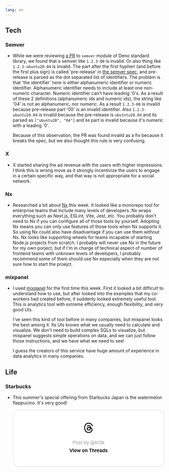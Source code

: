 ```yaml
---
lang: en
---
```


## Tech

### Semver

- While we were reviewing [a PR](https://github.com/denoland/deno_std/pull/3521) to `semver` module of Deno standard library, we found that a semver like `1.2.3-00` is invalid. Or also thing like `1.2.3-ubuntu20.04` is invalid. The part after the first hyphen (and before the first plus sign) is called 'pre-release' in [the semver spec](https://semver.org/), and pre-release is parsed as the dot separated list of identifiers. The problem is that 'the identifier' here is either alphanumeric identifier or numeric identifier. Alphanumeric identifier needs to include at least one non-numeric character. Numeric identifier can't have leading '0's. As a result of these 2 definitions (alphanumeric ids and numeric ids), the string like '04' is not an alphanumeric, nor numeric. As a result `1.2.3-00` is invalid because pre-release part '00' is an invalid identifier. Also `1.2.3-ubuntu20.04` is invalid because the pre-release is `ubutntu20.04` and its parsed as `["ubuntu20", "04"]` and `04` part is invalid because it's numeric with a leading '0'.

  Because of this observation, the PR was found invalid as a fix because it breaks the spec, but we also thought this rule is very confusing.

### X

- X started sharing the ad revenue with the users with higher impressions. I think this is wrong move as it strongly incentivize the users to engage in a certain specific way, and that way is not appropriate for a social network.

### Nx

- Researched a bit about [Nx](https://nx.dev/) this week. It looked like a monorepo tool for enterprise teams that include many levels of developers. Nx wraps everything such as Next.js, ESLint, Vite, Jest, etc. You probably don't need to Nx if you can configure all of those tools by yourself. Adopting Nx means you can only use features of those tools when Nx supports it. So using Nx could also have disadvantage if you can use them without Nx. Nx looks like supporting wheels for teams incapable of starting Node.js projects from scratch. I probably will never use Nx in the future for my own porject, but if I'm in charge of technical aspect of number of frontend teams with unknown levels of developers, I probably recommend some of them should use Nx especially when they are not sure how to start the proejct.

### mixpanel

- I used [mixpanel](https://mixpanel.com/) for the first time this week. First it looked a bit difficult to understand how to use, but after looked into the examples that my co-workers had created before, it suddenly looked extremely useful tool. This is analytics tool with extreme efficiency, enough flexibility, and very good UIs.

  I've seen this kind of tool before in many companies, but mixpanel looks the best among it. Its UIs knows what we usually need to calculate and visualize. We don't need to build complex SQLs to visualize, but mixpanel suggests simple operations on data, and we can just follow those instructions, and we have what we need to see!

  I guess the creators of this service have huge amount of experience in data analytics in many companies.

## Life

### Starbucks

- This summer's special offering from Starbucks Japan is the watermelon flappucino. It's very good!

  <blockquote class="text-post-media" data-text-post-permalink="https://www.threads.net/@kt3k/post/Cv1yYaQyPS4" data-text-post-version="0" id="ig-tp-Cv1yYaQyPS4" style=" background:#FFF; border-width: 1px; border-style: solid; border-color: #00000026; border-radius: 16px; max-width:540px; margin: 1px; min-width:270px; padding:0; width:99.375%; width:-webkit-calc(100% - 2px); width:calc(100% - 2px);"> <a href="https://www.threads.net/@kt3k/post/Cv1yYaQyPS4" style=" background:#FFFFFF; line-height:0; padding:0 0; text-align:center; text-decoration:none; width:100%; font-family: -apple-system, BlinkMacSystemFont, sans-serif;" target="_blank"> <div style=" padding: 40px; display: flex; flex-direction: column; align-items: center;"><div style=" display:block; height:32px; width:32px; padding-bottom:20px;"> <svg aria-label="Threads" height="32px" role="img" viewBox="0 0 192 192" width="32px" xmlns="http://www.w3.org/2000/svg"> <path d="M141.537 88.9883C140.71 88.5919 139.87 88.2104 139.019 87.8451C137.537 60.5382 122.616 44.905 97.5619 44.745C97.4484 44.7443 97.3355 44.7443 97.222 44.7443C82.2364 44.7443 69.7731 51.1409 62.102 62.7807L75.881 72.2328C81.6116 63.5383 90.6052 61.6848 97.2286 61.6848C97.3051 61.6848 97.3819 61.6848 97.4576 61.6855C105.707 61.7381 111.932 64.1366 115.961 68.814C118.893 72.2193 120.854 76.925 121.825 82.8638C114.511 81.6207 106.601 81.2385 98.145 81.7233C74.3247 83.0954 59.0111 96.9879 60.0396 116.292C60.5615 126.084 65.4397 134.508 73.775 140.011C80.8224 144.663 89.899 146.938 99.3323 146.423C111.79 145.74 121.563 140.987 128.381 132.296C133.559 125.696 136.834 117.143 138.28 106.366C144.217 109.949 148.617 114.664 151.047 120.332C155.179 129.967 155.42 145.8 142.501 158.708C131.182 170.016 117.576 174.908 97.0135 175.059C74.2042 174.89 56.9538 167.575 45.7381 153.317C35.2355 139.966 29.8077 120.682 29.6052 96C29.8077 71.3178 35.2355 52.0336 45.7381 38.6827C56.9538 24.4249 74.2039 17.11 97.0132 16.9405C119.988 17.1113 137.539 24.4614 149.184 38.788C154.894 45.8136 159.199 54.6488 162.037 64.9503L178.184 60.6422C174.744 47.9622 169.331 37.0357 161.965 27.974C147.036 9.60668 125.202 0.195148 97.0695 0H96.9569C68.8816 0.19447 47.2921 9.6418 32.7883 28.0793C19.8819 44.4864 13.2244 67.3157 13.0007 95.9325L13 96L13.0007 96.0675C13.2244 124.684 19.8819 147.514 32.7883 163.921C47.2921 182.358 68.8816 191.806 96.9569 192H97.0695C122.03 191.827 139.624 185.292 154.118 170.811C173.081 151.866 172.51 128.119 166.26 113.541C161.776 103.087 153.227 94.5962 141.537 88.9883ZM98.4405 129.507C88.0005 130.095 77.1544 125.409 76.6196 115.372C76.2232 107.93 81.9158 99.626 99.0812 98.6368C101.047 98.5234 102.976 98.468 104.871 98.468C111.106 98.468 116.939 99.0737 122.242 100.233C120.264 124.935 108.662 128.946 98.4405 129.507Z" /></svg></div> <div style=" font-size: 15px; line-height: 21px; color: #999999; font-weight: 400; padding-bottom: 4px; "> Post by @kt3k</div> <div style=" font-size: 15px; line-height: 21px; color: #000000; font-weight: 600; "> View on Threads</div></div></a></blockquote>
<script async src="https://www.threads.net/embed.js"></script>
